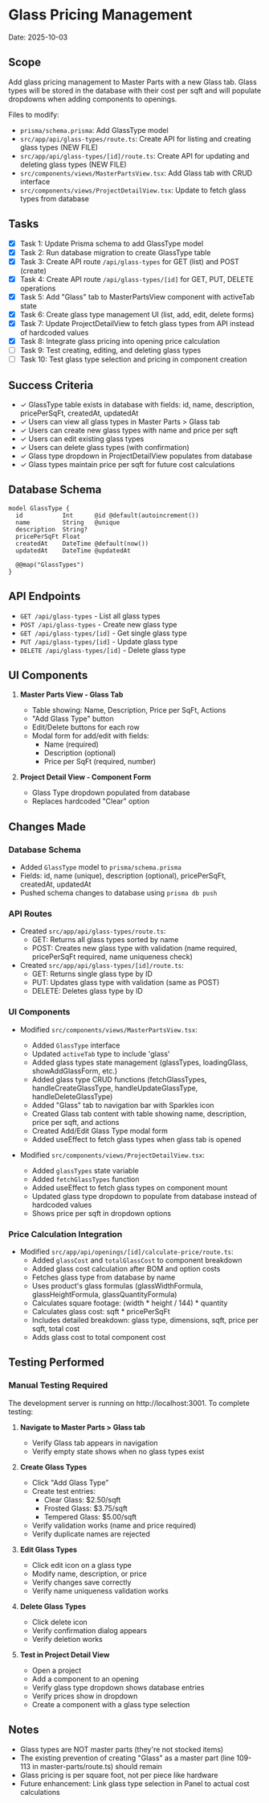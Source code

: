 # Glass Pricing Management
Date: 2025-10-03

## Scope
Add glass pricing management to Master Parts with a new Glass tab. Glass types will be stored in the database with their cost per sqft and will populate dropdowns when adding components to openings.

Files to modify:
- `prisma/schema.prisma`: Add GlassType model
- `src/app/api/glass-types/route.ts`: Create API for listing and creating glass types (NEW FILE)
- `src/app/api/glass-types/[id]/route.ts`: Create API for updating and deleting glass types (NEW FILE)
- `src/components/views/MasterPartsView.tsx`: Add Glass tab with CRUD interface
- `src/components/views/ProjectDetailView.tsx`: Update to fetch glass types from database

## Tasks
- [x] Task 1: Update Prisma schema to add GlassType model
- [x] Task 2: Run database migration to create GlassType table
- [x] Task 3: Create API route `/api/glass-types` for GET (list) and POST (create)
- [x] Task 4: Create API route `/api/glass-types/[id]` for GET, PUT, DELETE operations
- [x] Task 5: Add "Glass" tab to MasterPartsView component with activeTab state
- [x] Task 6: Create glass type management UI (list, add, edit, delete forms)
- [x] Task 7: Update ProjectDetailView to fetch glass types from API instead of hardcoded values
- [x] Task 8: Integrate glass pricing into opening price calculation
- [ ] Task 9: Test creating, editing, and deleting glass types
- [ ] Task 10: Test glass type selection and pricing in component creation

## Success Criteria
- ✓ GlassType table exists in database with fields: id, name, description, pricePerSqFt, createdAt, updatedAt
- ✓ Users can view all glass types in Master Parts > Glass tab
- ✓ Users can create new glass types with name and price per sqft
- ✓ Users can edit existing glass types
- ✓ Users can delete glass types (with confirmation)
- ✓ Glass type dropdown in ProjectDetailView populates from database
- ✓ Glass types maintain price per sqft for future cost calculations

## Database Schema
```prisma
model GlassType {
  id           Int      @id @default(autoincrement())
  name         String   @unique
  description  String?
  pricePerSqFt Float
  createdAt    DateTime @default(now())
  updatedAt    DateTime @updatedAt

  @@map("GlassTypes")
}
```

## API Endpoints
- `GET /api/glass-types` - List all glass types
- `POST /api/glass-types` - Create new glass type
- `GET /api/glass-types/[id]` - Get single glass type
- `PUT /api/glass-types/[id]` - Update glass type
- `DELETE /api/glass-types/[id]` - Delete glass type

## UI Components
1. **Master Parts View - Glass Tab**
   - Table showing: Name, Description, Price per SqFt, Actions
   - "Add Glass Type" button
   - Edit/Delete buttons for each row
   - Modal form for add/edit with fields:
     - Name (required)
     - Description (optional)
     - Price per SqFt (required, number)

2. **Project Detail View - Component Form**
   - Glass Type dropdown populated from database
   - Replaces hardcoded "Clear" option

## Changes Made

### Database Schema
- Added `GlassType` model to `prisma/schema.prisma`
- Fields: id, name (unique), description (optional), pricePerSqFt, createdAt, updatedAt
- Pushed schema changes to database using `prisma db push`

### API Routes
- Created `src/app/api/glass-types/route.ts`:
  - GET: Returns all glass types sorted by name
  - POST: Creates new glass type with validation (name required, pricePerSqFt required, name uniqueness check)
- Created `src/app/api/glass-types/[id]/route.ts`:
  - GET: Returns single glass type by ID
  - PUT: Updates glass type with validation (same as POST)
  - DELETE: Deletes glass type by ID

### UI Components
- Modified `src/components/views/MasterPartsView.tsx`:
  - Added `GlassType` interface
  - Updated `activeTab` type to include 'glass'
  - Added glass types state management (glassTypes, loadingGlass, showAddGlassForm, etc.)
  - Added glass type CRUD functions (fetchGlassTypes, handleCreateGlassType, handleUpdateGlassType, handleDeleteGlassType)
  - Added "Glass" tab to navigation bar with Sparkles icon
  - Created Glass tab content with table showing name, description, price per sqft, and actions
  - Created Add/Edit Glass Type modal form
  - Added useEffect to fetch glass types when glass tab is opened

- Modified `src/components/views/ProjectDetailView.tsx`:
  - Added `glassTypes` state variable
  - Added `fetchGlassTypes` function
  - Added useEffect to fetch glass types on component mount
  - Updated glass type dropdown to populate from database instead of hardcoded values
  - Shows price per sqft in dropdown options

### Price Calculation Integration
- Modified `src/app/api/openings/[id]/calculate-price/route.ts`:
  - Added `glassCost` and `totalGlassCost` to component breakdown
  - Added glass cost calculation after BOM and option costs
  - Fetches glass type from database by name
  - Uses product's glass formulas (glassWidthFormula, glassHeightFormula, glassQuantityFormula)
  - Calculates square footage: (width * height / 144) * quantity
  - Calculates glass cost: sqft * pricePerSqFt
  - Includes detailed breakdown: glass type, dimensions, sqft, price per sqft, total cost
  - Adds glass cost to total component cost

## Testing Performed

### Manual Testing Required
The development server is running on http://localhost:3001. To complete testing:

1. **Navigate to Master Parts > Glass tab**
   - Verify Glass tab appears in navigation
   - Verify empty state shows when no glass types exist

2. **Create Glass Types**
   - Click "Add Glass Type"
   - Create test entries:
     - Clear Glass: $2.50/sqft
     - Frosted Glass: $3.75/sqft
     - Tempered Glass: $5.00/sqft
   - Verify validation works (name and price required)
   - Verify duplicate names are rejected

3. **Edit Glass Types**
   - Click edit icon on a glass type
   - Modify name, description, or price
   - Verify changes save correctly
   - Verify name uniqueness validation works

4. **Delete Glass Types**
   - Click delete icon
   - Verify confirmation dialog appears
   - Verify deletion works

5. **Test in Project Detail View**
   - Open a project
   - Add a component to an opening
   - Verify glass type dropdown shows database entries
   - Verify prices show in dropdown
   - Create a component with a glass type selection

## Notes
- Glass types are NOT master parts (they're not stocked items)
- The existing prevention of creating "Glass" as a master part (line 109-113 in master-parts/route.ts) should remain
- Glass pricing is per square foot, not per piece like hardware
- Future enhancement: Link glass type selection in Panel to actual cost calculations
